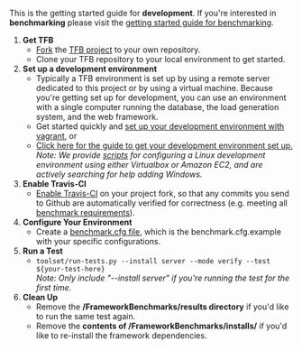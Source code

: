 This is the getting started guide for __development__. If you're interested in __benchmarking__ please visit the [getting started guide for benchmarking](../Benchmarking/Getting-Started-Benchmarking).

1. __Get TFB__
    * [Fork](https://help.github.com/articles/fork-a-repo/) the [TFB project](https://github.com/TechEmpower/FrameworkBenchmarks/) to your own repository.
    * Clone your TFB repository to your local environment to get started.
2. __Set up a development environment__  
    * Typically a TFB environment is set up by using a remote server dedicated to this project or by using a virtual machine. Because you're getting set up for development, you can use an environment with a single computer running the database, the load generation system, and the web framework. 
    * Get started quickly and [set up your development environment with vagrant](Installation-Guide#vagrant-development-environment), or
    * [Click here for the guide to get your development environment set up.](Installation-Guide) *Note: We provide [scripts](../Codebase/Summary-of-Script-Directories) for configuring a Linux development environment using either Virtualbox or Amazon EC2, and are actively searching for help adding Windows.*
3. __Enable Travis-CI__
    * [Enable Travis-CI](Testing-and-Debugging#travis-ci) on your project fork, so that any commits you send to Github are automatically verified for correctness (e.g. meeting all [benchmark requirements](../Project-Information/Framework-Tests#requirements)).
4. __Configure Your Environment__
    * Create a [benchmark.cfg file](../Codebase/Configuration-File), which is the benchmark.cfg.example with your specific configurations.
5. __Run a Test__
    * `toolset/run-tests.py --install server --mode verify --test ${your-test-here}`  
    *Note: Only include "--install server" if you're running the test for the first time.*
6. __Clean Up__
    * Remove the __/FrameworkBenchmarks/results directory__ if you'd like to run the same test again.
    * Remove the __contents of /FrameworkBenchmarks/installs/__ if you'd like to re-install the framework dependencies. 
  